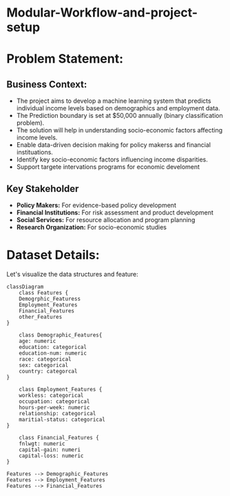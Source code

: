 # Modular-Workflow-and-project-setup

# Problem Statement:

## Business Context:
- The project aims to develop a machine learning system that predicts individual income levels based on demographics and employment data.
- The Prediction boundary is set at $50,000 annually (binary classification problem).
- The solution will help in understanding socio-economic factors affecting income levels.
- Enable data-driven decision making for policy makerss and financial instituations.
- Identify key socio-economic factors influencing income disparities.
- Support targete intervations programs for economic develoment

## Key Stakeholder
- **Policy Makers:** For evidence-based policy development
- **Financial Institutions:** For risk assessment and product development
- **Social Services:** For resource allocation and program planning
- **Research Organization:** For socio-economic studies

# Dataset Details:
Let's visualize the data structures and feature:

```mermaid
classDiagram
    class Features {
    Demogrphic_Featuress
    Employment_Features
    Financial_Features
    other_Features
}

    class Demographic_Features{
    age: numeric
    education: categorical
    education-num: numeric
    race: categorical
    sex: categorical
    country: categorcal
}

    class Employment_Features {
    workless: categorical
    occupation: categorical
    hours-per-week: numeric
    relationship: categorical
    maritial-status: categorical
}

    class Financial_Features {
    fnlwgt: numeric
    capital-gain: numeri
    capital-loss: numeric
}

Features --> Demographic_Features
Features --> Employment_Features
Features --> Financial_Features

```